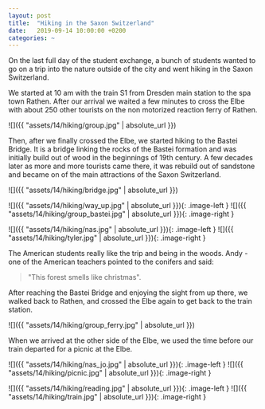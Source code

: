 ```yaml
---
layout: post
title:  "Hiking in the Saxon Switzerland"
date:   2019-09-14 10:00:00 +0200
categories: ~
---
```


On the last full day of the student exchange, a bunch of students wanted to go
on a trip into the nature outside of the city and went hiking in the Saxon
Switzerland.

We started at 10 am with the train S1 from Dresden main station to the spa town
Rathen. After our arrival we waited a few minutes to cross the Elbe with about
250 other tourists on the non motorized reaction ferry of Rathen.

![]({{ "assets/14/hiking/group.jpg" | absolute_url }})

Then, after we finally crossed the Elbe, we started hiking to the Bastei Bridge.
It is a bridge linking the rocks of the Bastei formation and was initially build
out of wood in the beginnings of 19th century. A few decades later as more and
more tourists came there, it was rebuild out of sandstone and became on of the
main attractions of the Saxon Switzerland.

![]({{ "assets/14/hiking/bridge.jpg" | absolute_url }})

![]({{ "assets/14/hiking/way_up.jpg" | absolute_url }}){: .image-left }
![]({{ "assets/14/hiking/group_bastei.jpg" | absolute_url }}){: .image-right }

![]({{ "assets/14/hiking/nas.jpg" | absolute_url }}){: .image-left }
![]({{ "assets/14/hiking/tyler.jpg" | absolute_url }}){: .image-right }

The American students really like the trip and being in the woods. Andy - one
of the American teachers pointed to the conifers and said:

> "This forest smells like christmas".

After reaching the Bastei Bridge and enjoying the sight from up there, we walked
back to Rathen, and crossed the Elbe again to get back to the train station.

![]({{ "assets/14/hiking/group_ferry.jpg" | absolute_url }})

When we arrived at the other side of the Elbe, we used the time before our train
departed for a picnic at the Elbe.

![]({{ "assets/14/hiking/nas_jo.jpg" | absolute_url }}){: .image-left }
![]({{ "assets/14/hiking/picnic.jpg" | absolute_url }}){: .image-right }

![]({{ "assets/14/hiking/reading.jpg" | absolute_url }}){: .image-left }
![]({{ "assets/14/hiking/train.jpg" | absolute_url }}){: .image-right }
